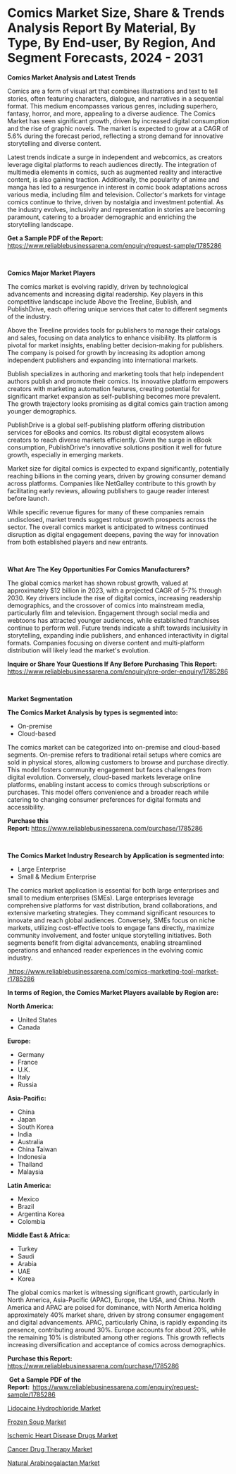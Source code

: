 <p><h1>Comics Market Size, Share & Trends Analysis Report By Material, By Type, By End-user, By Region, And Segment Forecasts, 2024 - 2031</h1></p><p><strong>Comics Market Analysis and Latest Trends</strong></p>
<p><p>Comics are a form of visual art that combines illustrations and text to tell stories, often featuring characters, dialogue, and narratives in a sequential format. This medium encompasses various genres, including superhero, fantasy, horror, and more, appealing to a diverse audience. The Comics Market has seen significant growth, driven by increased digital consumption and the rise of graphic novels. The market is expected to grow at a CAGR of 5.6% during the forecast period, reflecting a strong demand for innovative storytelling and diverse content.</p><p>Latest trends indicate a surge in independent and webcomics, as creators leverage digital platforms to reach audiences directly. The integration of multimedia elements in comics, such as augmented reality and interactive content, is also gaining traction. Additionally, the popularity of anime and manga has led to a resurgence in interest in comic book adaptations across various media, including film and television. Collector's markets for vintage comics continue to thrive, driven by nostalgia and investment potential. As the industry evolves, inclusivity and representation in stories are becoming paramount, catering to a broader demographic and enriching the storytelling landscape.</p></p>
<p><strong>Get a Sample PDF of the Report:&nbsp;</strong> <a href="https://www.reliablebusinessarena.com/enquiry/request-sample/1785286?utm_campaign=1422&utm_medium=2&utm_source=Github&utm_content=ia&utm_term=08102024&utm_id=comics">https://www.reliablebusinessarena.com/enquiry/request-sample/1785286</a></p>
<p>&nbsp;</p>
<p><strong>Comics Major Market Players</strong></p>
<p><p>The comics market is evolving rapidly, driven by technological advancements and increasing digital readership. Key players in this competitive landscape include Above the Treeline, Bublish, and PublishDrive, each offering unique services that cater to different segments of the industry.</p><p>Above the Treeline provides tools for publishers to manage their catalogs and sales, focusing on data analytics to enhance visibility. Its platform is pivotal for market insights, enabling better decision-making for publishers. The company is poised for growth by increasing its adoption among independent publishers and expanding into international markets.</p><p>Bublish specializes in authoring and marketing tools that help independent authors publish and promote their comics. Its innovative platform empowers creators with marketing automation features, creating potential for significant market expansion as self-publishing becomes more prevalent. The growth trajectory looks promising as digital comics gain traction among younger demographics.</p><p>PublishDrive is a global self-publishing platform offering distribution services for eBooks and comics. Its robust digital ecosystem allows creators to reach diverse markets efficiently. Given the surge in eBook consumption, PublishDrive's innovative solutions position it well for future growth, especially in emerging markets.</p><p>Market size for digital comics is expected to expand significantly, potentially reaching billions in the coming years, driven by growing consumer demand across platforms. Companies like NetGalley contribute to this growth by facilitating early reviews, allowing publishers to gauge reader interest before launch.</p><p>While specific revenue figures for many of these companies remain undisclosed, market trends suggest robust growth prospects across the sector. The overall comics market is anticipated to witness continued disruption as digital engagement deepens, paving the way for innovation from both established players and new entrants.</p></p>
<p>&nbsp;</p>
<p><strong>What Are The Key Opportunities For Comics Manufacturers?</strong></p>
<p><p>The global comics market has shown robust growth, valued at approximately $12 billion in 2023, with a projected CAGR of 5-7% through 2030. Key drivers include the rise of digital comics, increasing readership demographics, and the crossover of comics into mainstream media, particularly film and television. Engagement through social media and webtoons has attracted younger audiences, while established franchises continue to perform well. Future trends indicate a shift towards inclusivity in storytelling, expanding indie publishers, and enhanced interactivity in digital formats. Companies focusing on diverse content and multi-platform distribution will likely lead the market's evolution.</p></p>
<p><strong>Inquire or Share Your Questions If Any Before Purchasing This Report:</strong> <a href="https://www.reliablebusinessarena.com/enquiry/pre-order-enquiry/1785286?utm_campaign=1422&utm_medium=2&utm_source=Github&utm_content=ia&utm_term=08102024&utm_id=comics">https://www.reliablebusinessarena.com/enquiry/pre-order-enquiry/1785286</a></p>
<p>&nbsp;</p>
<p><strong>Market Segmentation</strong></p>
<p><strong>The Comics Market Analysis by types is segmented into:</strong></p>
<p><ul><li>On-premise</li><li>Cloud-based</li></ul></p>
<p><p>The comics market can be categorized into on-premise and cloud-based segments. On-premise refers to traditional retail setups where comics are sold in physical stores, allowing customers to browse and purchase directly. This model fosters community engagement but faces challenges from digital evolution. Conversely, cloud-based markets leverage online platforms, enabling instant access to comics through subscriptions or purchases. This model offers convenience and a broader reach while catering to changing consumer preferences for digital formats and accessibility.</p></p>
<p><strong>Purchase this Report:&nbsp;</strong><a href="https://www.reliablebusinessarena.com/purchase/1785286?utm_campaign=1422&utm_medium=2&utm_source=Github&utm_content=ia&utm_term=08102024&utm_id=comics">https://www.reliablebusinessarena.com/purchase/1785286</a></p>
<p>&nbsp;</p>
<p><strong>The Comics Market Industry Research by Application is segmented into:</strong></p>
<p><ul><li>Large Enterprise</li><li>Small & Medium Enterprise</li></ul></p>
<p><p>The comics market application is essential for both large enterprises and small to medium enterprises (SMEs). Large enterprises leverage comprehensive platforms for vast distribution, brand collaborations, and extensive marketing strategies. They command significant resources to innovate and reach global audiences. Conversely, SMEs focus on niche markets, utilizing cost-effective tools to engage fans directly, maximize community involvement, and foster unique storytelling initiatives. Both segments benefit from digital advancements, enabling streamlined operations and enhanced reader experiences in the evolving comic industry.</p></p>
<p><a href="https://www.reliablebusinessarena.com/comics-marketing-tool-market-r1785286?utm_campaign=1422&utm_medium=2&utm_source=Github&utm_content=ia&utm_term=08102024&utm_id=comics">&nbsp;https://www.reliablebusinessarena.com/comics-marketing-tool-market-r1785286</a></p>
<p><strong>In terms of Region, the Comics Market Players available by Region are:</strong></p>
<p>
    <p> <strong> North America: </strong>
        <ul>
            <li>United States</li>
            <li>Canada</li>
        </ul>
        </p> 
    <p> <strong> Europe: </strong>
        <ul>
            <li>Germany</li>
            <li>France</li>
            <li>U.K.</li>
            <li>Italy</li>
            <li>Russia</li>
        </ul>
        </p> 
    <p> <strong> Asia-Pacific: </strong>
        <ul>
            <li>China</li>
            <li>Japan</li>
            <li>South Korea</li>
            <li>India</li>
            <li>Australia</li>
            <li>China Taiwan</li>
            <li>Indonesia</li>
            <li>Thailand</li>
            <li>Malaysia</li>
        </ul>
        </p> 
    <p> <strong> Latin America: </strong>
        <ul>
            <li>Mexico</li>
            <li>Brazil</li>
            <li>Argentina Korea</li>
            <li>Colombia</li>
        </ul>
        </p> 
    <p> <strong> Middle East & Africa: </strong>
        <ul>
            <li>Turkey</li>
            <li>Saudi</li>
            <li>Arabia</li>
            <li>UAE</li>
            <li>Korea</li>
        </ul>
    </p>
    </p>
<p><p>The global comics market is witnessing significant growth, particularly in North America, Asia-Pacific (APAC), Europe, the USA, and China. North America and APAC are poised for dominance, with North America holding approximately 40% market share, driven by strong consumer engagement and digital advancements. APAC, particularly China, is rapidly expanding its presence, contributing around 30%. Europe accounts for about 20%, while the remaining 10% is distributed among other regions. This growth reflects increasing diversification and acceptance of comics across demographics.</p></p>
<p><strong>Purchase this Report: </strong><a href="https://www.reliablebusinessarena.com/purchase/1785286?utm_campaign=1422&utm_medium=2&utm_source=Github&utm_content=ia&utm_term=08102024&utm_id=comics">https://www.reliablebusinessarena.com/purchase/1785286</a></p>
<p>&nbsp;<strong>Get a Sample PDF of the Report:&nbsp;&nbsp;</strong><a href="https://www.reliablebusinessarena.com/enquiry/request-sample/1785286?utm_campaign=1422&utm_medium=2&utm_source=Github&utm_content=ia&utm_term=08102024&utm_id=comics">https://www.reliablebusinessarena.com/enquiry/request-sample/1785286</a></p>
<p><strong></strong></p>
<p><p><a href="https://www.linkedin.com/pulse/lidocaine-hydrochloride-market-consolidation-impact-structure-edzde?utm_campaign=1422&utm_medium=2&utm_source=Github&utm_content=ia&utm_term=08102024&utm_id=comics">Lidocaine Hydrochloride Market</a></p><p><a href="https://issuu.com/reportprime-2/docs/frozen-soup-market-size-2030.pptx_5ca0ac5809e6c4?utm_campaign=1422&utm_medium=2&utm_source=Github&utm_content=ia&utm_term=08102024&utm_id=comics">Frozen Soup Market</a></p><p><a href="https://www.linkedin.com/pulse/emerging-trends-ischemic-heart-disease-drugs-market-detailed-z7jhe?utm_campaign=1422&utm_medium=2&utm_source=Github&utm_content=ia&utm_term=08102024&utm_id=comics">Ischemic Heart Disease Drugs Market</a></p><p><a href="https://www.linkedin.com/pulse/booming-cancer-drug-therapy-market-sector-analysis-growth-o5mfe?utm_campaign=1422&utm_medium=2&utm_source=Github&utm_content=ia&utm_term=08102024&utm_id=comics">Cancer Drug Therapy Market</a></p><p><a href="https://github.com/mharielmesa/Market-Research-Report-List-5/blob/main/natural-arabinogalactan-market.md?utm_campaign=1422&utm_medium=2&utm_source=Github&utm_content=ia&utm_term=08102024&utm_id=comics">Natural Arabinogalactan Market</a></p></p>